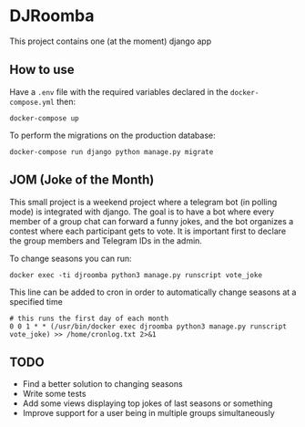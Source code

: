 # DJRoomba

This project contains one (at the moment) django app

## How to use

Have a `.env` file with the required variables declared in the `docker-compose.yml` then:

```
docker-compose up
```

To perform the migrations on the production database:

```
docker-compose run django python manage.py migrate
```

## JOM (Joke of the Month)

This small project is a weekend project where a telegram bot (in polling mode) is integrated with django. The goal is to have a bot where every member of a group chat can forward a funny jokes, and the bot organizes a contest where each participant gets to vote. It is important first to declare the group members and Telegram IDs in the admin.

To change seasons you can run:

```
docker exec -ti djroomba python3 manage.py runscript vote_joke
```

This line can be added to cron in order to automatically change seasons at a specified time

```
# this runs the first day of each month
0 0 1 * * (/usr/bin/docker exec djroomba python3 manage.py runscript vote_joke) >> /home/cronlog.txt 2>&1
```

## TODO

* Find a better solution to changing seasons
* Write some tests
* Add some views displaying top jokes of last seasons or something
* Improve support for a user being in multiple groups simultaneously